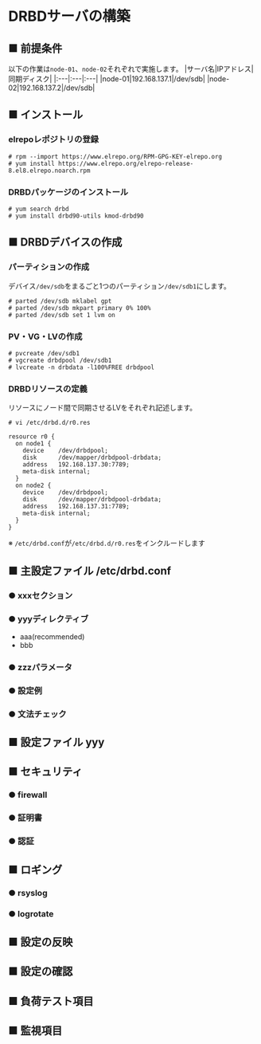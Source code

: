 # DRBDサーバの構築
## ■ 前提条件
以下の作業は`node-01`、`node-02`それぞれで実施します。
|サーバ名|IPアドレス|同期ディスク|
|:---|:---|:---|
|node-01|192.168.137.1|/dev/sdb|
|node-02|192.168.137.2|/dev/sdb|

## ■ インストール
### elrepoレポジトリの登録
```
# rpm --import https://www.elrepo.org/RPM-GPG-KEY-elrepo.org
# yum install https://www.elrepo.org/elrepo-release-8.el8.elrepo.noarch.rpm
```
### DRBDパッケージのインストール
```
# yum search drbd
# yum install drbd90-utils kmod-drbd90
```

## ■ DRBDデバイスの作成
### パーティションの作成
デバイス`/dev/sdb`をまるごと1つのパーティション`/dev/sdb1`にします。
```
# parted /dev/sdb mklabel gpt
# parted /dev/sdb mkpart primary 0% 100%
# parted /dev/sdb set 1 lvm on
```
### PV・VG・LVの作成
```
# pvcreate /dev/sdb1
# vgcreate drbdpool /dev/sdb1
# lvcreate -n drbdata -l100%FREE drbdpool
```
### DRBDリソースの定義
リソースにノード間で同期させるLVをそれぞれ記述します。
```
# vi /etc/drbd.d/r0.res
```
```
resource r0 {
  on node1 {
    device    /dev/drbdpool;
    disk      /dev/mapper/drbdpool-drbdata;
    address   192.168.137.30:7789;
    meta-disk internal;
  }
  on node2 {
    device    /dev/drbdpool;
    disk      /dev/mapper/drbdpool-drbdata;
    address   192.168.137.31:7789;
    meta-disk internal;
  }
}
```
※ `/etc/drbd.conf`が`/etc/drbd.d/r0.res`をインクルードします

## ■ 主設定ファイル /etc/drbd.conf
### ● xxxセクション
### ● yyyディレクティブ
- aaa(recommended)
- bbb
### ● zzzパラメータ
### ● 設定例
### ● 文法チェック
## ■ 設定ファイル yyy
## ■ セキュリティ
### ● firewall
### ● 証明書
### ● 認証
## ■ ロギング
### ● rsyslog
### ● logrotate
## ■ 設定の反映
## ■ 設定の確認
## ■ 負荷テスト項目
## ■ 監視項目
